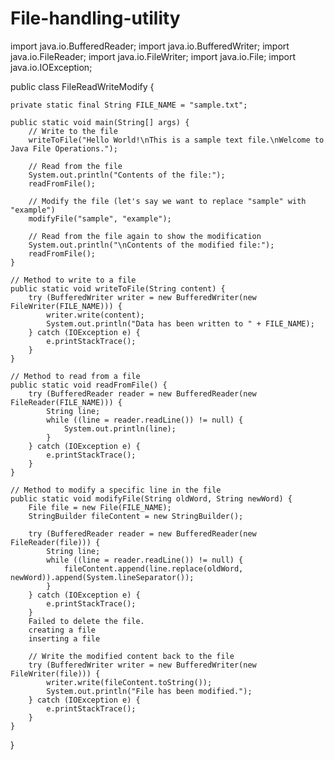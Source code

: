 # File-handling-utility
import java.io.BufferedReader;
import java.io.BufferedWriter;
import java.io.FileReader;
import java.io.FileWriter;
import java.io.File;
import java.io.IOException;

public class FileReadWriteModify {

    private static final String FILE_NAME = "sample.txt";

    public static void main(String[] args) {
        // Write to the file
        writeToFile("Hello World!\nThis is a sample text file.\nWelcome to Java File Operations.");

        // Read from the file
        System.out.println("Contents of the file:");
        readFromFile();

        // Modify the file (let's say we want to replace "sample" with "example")
        modifyFile("sample", "example");

        // Read from the file again to show the modification
        System.out.println("\nContents of the modified file:");
        readFromFile();
    }

    // Method to write to a file
    public static void writeToFile(String content) {
        try (BufferedWriter writer = new BufferedWriter(new FileWriter(FILE_NAME))) {
            writer.write(content);
            System.out.println("Data has been written to " + FILE_NAME);
        } catch (IOException e) {
            e.printStackTrace();
        }
    }

    // Method to read from a file
    public static void readFromFile() {
        try (BufferedReader reader = new BufferedReader(new FileReader(FILE_NAME))) {
            String line;
            while ((line = reader.readLine()) != null) {
                System.out.println(line);
            }
        } catch (IOException e) {
            e.printStackTrace();
        }
    }

    // Method to modify a specific line in the file
    public static void modifyFile(String oldWord, String newWord) {
        File file = new File(FILE_NAME);
        StringBuilder fileContent = new StringBuilder();

        try (BufferedReader reader = new BufferedReader(new FileReader(file))) {
            String line;
            while ((line = reader.readLine()) != null) {
                fileContent.append(line.replace(oldWord, newWord)).append(System.lineSeparator());
            }
        } catch (IOException e) {
            e.printStackTrace();
        }
        Failed to delete the file.
        creating a file
        inserting a file

        // Write the modified content back to the file
        try (BufferedWriter writer = new BufferedWriter(new FileWriter(file))) {
            writer.write(fileContent.toString());
            System.out.println("File has been modified.");
        } catch (IOException e) {
            e.printStackTrace();
        }
    }
}
